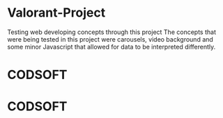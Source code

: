 # Valorant-Project
Testing web developing concepts through this project
The concepts that were being tested in this project were carousels, video background and some minor Javascript that allowed for data to be interpreted differently.
# CODSOFT
# CODSOFT
